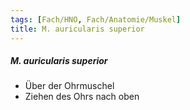 ```yaml
---
tags: [Fach/HNO, Fach/Anatomie/Muskel]
title: M. auricularis superior
---
```

##### M. auricularis superior
*   Über der Ohrmuschel
*   Ziehen des Ohrs nach oben